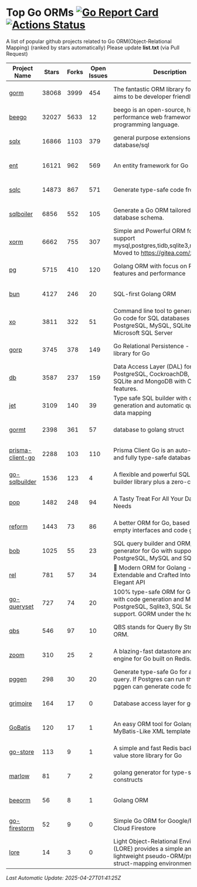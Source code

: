 # Top Go ORMs [![Go Report Card](https://goreportcard.com/badge/github.com/d-tsuji/awesome-go-orms)](https://goreportcard.com/report/github.com/d-tsuji/awesome-go-orms) [![Actions Status](https://github.com/d-tsuji/awesome-go-orms/workflows/CI/badge.svg)](https://github.com/d-tsuji/awesome-go-orms/actions)
A list of popular github projects related to Go ORM(Object-Relational Mapping) (ranked by stars automatically)
Please update **list.txt** (via Pull Request)

| Project Name | Stars | Forks | Open Issues | Description | Last Update |
| ------------ | ----- | ----- | ----------- | ----------- | ----------- |
| [gorm](https://github.com/go-gorm/gorm) | 38068 | 3999 | 454 | The fantastic ORM library for Golang, aims to be developer friendly | 2025-04-26 19:57:30 |
| [beego](https://github.com/beego/beego) | 32027 | 5633 | 12 | beego is an open-source, high-performance web framework for the Go programming language. | 2025-04-26 19:51:45 |
| [sqlx](https://github.com/jmoiron/sqlx) | 16866 | 1103 | 379 | general purpose extensions to golang's database/sql | 2025-04-26 22:25:12 |
| [ent](https://github.com/ent/ent) | 16121 | 962 | 569 | An entity framework for Go | 2025-04-26 16:55:06 |
| [sqlc](https://github.com/sqlc-dev/sqlc) | 14873 | 867 | 571 | Generate type-safe code from SQL | 2025-04-26 20:16:21 |
| [sqlboiler](https://github.com/volatiletech/sqlboiler) | 6856 | 552 | 105 | Generate a Go ORM tailored to your database schema. | 2025-04-26 21:45:11 |
| [xorm](https://github.com/go-xorm/xorm) | 6662 | 755 | 307 | Simple and Powerful ORM for Go, support mysql,postgres,tidb,sqlite3,mssql,oracle, Moved to https://gitea.com/xorm/xorm | 2025-04-25 09:11:10 |
| [pg](https://github.com/go-pg/pg) | 5715 | 410 | 120 | Golang ORM with focus on PostgreSQL features and performance | 2025-04-26 08:59:57 |
| [bun](https://github.com/uptrace/bun) | 4127 | 246 | 20 | SQL-first Golang ORM | 2025-04-26 14:06:11 |
| [xo](https://github.com/xo/xo) | 3811 | 322 | 51 | Command line tool to generate idiomatic Go code for SQL databases supporting PostgreSQL, MySQL, SQLite, Oracle, and Microsoft SQL Server | 2025-04-26 10:12:28 |
| [gorp](https://github.com/go-gorp/gorp) | 3745 | 378 | 149 | Go Relational Persistence - an ORM-ish library for Go | 2025-04-22 07:18:54 |
| [db](https://github.com/upper/db) | 3587 | 237 | 159 | Data Access Layer (DAL) for PostgreSQL, CockroachDB, MySQL, SQLite and MongoDB with ORM-like features. | 2025-04-24 21:45:41 |
| [jet](https://github.com/go-jet/jet) | 3109 | 140 | 39 | Type safe SQL builder with code generation and automatic query result data mapping | 2025-04-26 13:43:09 |
| [gormt](https://github.com/xxjwxc/gormt) | 2398 | 361 | 57 | database to golang struct | 2025-04-25 16:25:14 |
| [prisma-client-go](https://github.com/steebchen/prisma-client-go) | 2288 | 103 | 110 | Prisma Client Go is an auto-generated and fully type-safe database client | 2025-04-25 15:49:11 |
| [go-sqlbuilder](https://github.com/huandu/go-sqlbuilder) | 1536 | 123 | 4 | A flexible and powerful SQL string builder library plus a zero-config ORM. | 2025-04-23 18:42:20 |
| [pop](https://github.com/gobuffalo/pop) | 1482 | 248 | 94 | A Tasty Treat For All Your Database Needs | 2025-04-24 02:16:05 |
| [reform](https://github.com/go-reform/reform) | 1443 | 73 | 86 | A better ORM for Go, based on non-empty interfaces and code generation. | 2025-04-24 03:43:57 |
| [bob](https://github.com/stephenafamo/bob) | 1025 | 55 | 23 | SQL query builder and ORM/Factory generator for Go with support for PostgreSQL, MySQL and SQLite | 2025-04-26 20:14:33 |
| [rel](https://github.com/go-rel/rel) | 781 | 57 | 34 | :gem: Modern ORM for Golang - Testable, Extendable and Crafted Into a Clean and Elegant API | 2025-03-25 15:56:01 |
| [go-queryset](https://github.com/jirfag/go-queryset) | 727 | 74 | 20 | 100% type-safe ORM for Go (Golang) with code generation and MySQL, PostgreSQL, Sqlite3, SQL Server support. GORM under the hood. | 2025-03-20 17:26:07 |
| [qbs](https://github.com/coocood/qbs) | 546 | 97 | 10 | QBS stands for Query By Struct. A Go ORM. | 2025-04-13 12:51:23 |
| [zoom](https://github.com/albrow/zoom) | 310 | 25 | 2 | A blazing-fast datastore and querying engine for Go built on Redis. | 2025-03-15 23:20:05 |
| [pggen](https://github.com/jschaf/pggen) | 298 | 30 | 20 | Generate type-safe Go for any Postgres query. If Postgres can run the query, pggen can generate code for it. | 2025-04-25 15:22:14 |
| [grimoire](https://github.com/Fs02/grimoire) | 164 | 17 | 0 | Database access layer for golang | 2025-04-08 11:17:52 |
| [GoBatis](https://github.com/mei-rune/GoBatis) | 120 | 17 | 1 | An easy ORM tool for Golang, support MyBatis-Like XML template SQL | 2025-04-25 08:30:55 |
| [go-store](https://github.com/gosuri/go-store) | 113 | 9 | 1 | A simple and fast Redis backed key-value store library for Go | 2025-02-26 03:33:28 |
| [marlow](https://github.com/dadleyy/marlow) | 81 | 7 | 2 | golang generator for type-safe sql api constructs | 2024-09-26 21:16:01 |
| [beeorm](https://github.com/latolukasz/beeorm) | 56 | 8 | 1 | Golang ORM | 2025-01-10 21:08:58 |
| [go-firestorm](https://github.com/jschoedt/go-firestorm) | 52 | 9 | 0 | Simple Go ORM for Google/Firebase Cloud Firestore | 2024-09-04 05:56:37 |
| [lore](https://github.com/abrahambotros/lore) | 14 | 3 | 0 | Light Object-Relational Environment (LORE) provides a simple and lightweight pseudo-ORM/pseudo-struct-mapping environment for Go | 2023-09-25 08:03:17 |

*Last Automatic Update: 2025-04-27T01:41:25Z*